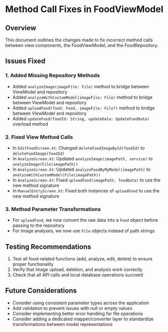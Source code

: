 # Method Call Fixes in FoodViewModel

## Overview
This document outlines the changes made to fix incorrect method calls between view components, the FoodViewModel, and the FoodRepository.

## Issues Fixed

### 1. Added Missing Repository Methods
- Added `analyzeImage(imageFile: File)` method to bridge between ViewModel and repository
- Added `analyzeWithCustomModel(imageFile: File)` method to bridge between ViewModel and repository
- Added `uploadFood(food: Food, imageFile: File?)` method to bridge between ViewModel and repository
- Added `updateFood(foodId: String, updateData: UpdateFoodData)` overload method

### 2. Fixed View Method Calls
- In `EditFoodScreen.kt`: Changed `deleteFoodImageById(foodId)` to `deleteFoodImage(foodId)`
- In `AnalyzeScreen.kt`: Updated `analyzeImage(imagePath, service)` to `analyzeImage(File(imagePath))`
- In `AnalyzeScreen.kt`: Updated `analyzeFoodByMyModel(imagePath)` to `analyzeWithCustomModel(File(imagePath))`
- In `AnalyzeScreen.kt`: Fixed `uploadFood(imagePath, foodData)` to use the new method signature
- In `ManualEntryScreen.kt`: Fixed both instances of `uploadFood` to use the new method signature

### 3. Method Parameter Transformations
- For `uploadFood`, we now convert the raw data into a `Food` object before passing to the repository
- For image analyses, we now use `File` objects instead of path strings

## Testing Recommendations
1. Test all food-related functions (add, analyze, edit, delete) to ensure proper functionality
2. Verify that image upload, deletion, and analysis work correctly
3. Check that all API calls and local database operations succeed

## Future Considerations
- Consider using consistent parameter types across the application
- Add validation to prevent issues with null or empty values
- Consider implementing better error handling for file operations
- Consider adding a dedicated mapper/converter layer to standardize transformations between model representations
